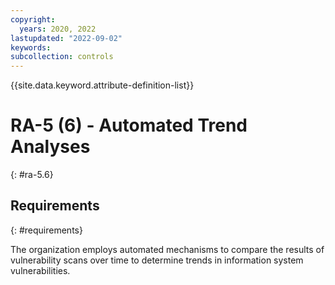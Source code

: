 ```yaml
---
copyright:
  years: 2020, 2022
lastupdated: "2022-09-02"
keywords: 
subcollection: controls
---
```



{{site.data.keyword.attribute-definition-list}}


# RA-5 (6) - Automated Trend Analyses
{: #ra-5.6}

## Requirements
{: #requirements}

The organization employs automated mechanisms to compare the results of vulnerability scans over time to determine trends in information system vulnerabilities.


